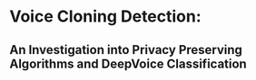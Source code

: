 # Voice Cloning Detection: 
## An Investigation into Privacy Preserving Algorithms and DeepVoice Classification

